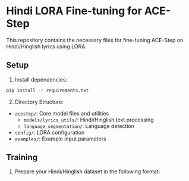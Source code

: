 # Hindi LORA Fine-tuning for ACE-Step

This repository contains the necessary files for fine-tuning ACE-Step on Hindi/Hinglish lyrics using LORA.

## Setup

1. Install dependencies:
```bash
pip install -r requirements.txt
```

2. Directory Structure:
- `acestep/`: Core model files and utilities
  - `models/lyrics_utils/`: Hindi/Hinglish text processing
  - `language_segmentation/`: Language detection
- `config/`: LORA configuration
- `examples/`: Example input parameters

## Training

1. Prepare your Hindi/Hinglish dataset in the following format: 